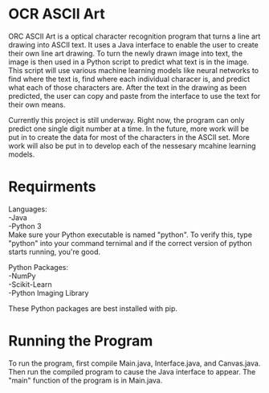 # OCR ASCII Art

ORC ASCII Art is a optical character recognition program that turns a line art drawing into ASCII text. It uses a Java interface to enable the user to create their own line art drawing. To turn the newly drawn image into text, the image is then used in a Python script to predict what text is in the image. This script will use various machine learning models like neural networks to find where the text is, find where each individual characer is, and predict what each of those characters are. After the text in the drawing as been predicted, the user can copy and paste from the interface to use the text for their own means.

Currently this project is still underway. Right now, the program can only predict one single digit number at a time. In the future, more work will be put in to create the data for most of the characters in the ASCII set. More work will also be put in to develop each of the nessesary mcahine learning models.

# Requirments
Languages:  
-Java  
-Python 3  
  Make sure your Python executable is named "python". To verify this, type "python" into your command ternimal and if the correct version   of python starts running, you're good.
  
Python Packages:  
-NumPy  
-Scikit-Learn  
-Python Imaging Library  

These Python packages are best installed with pip.

# Running the Program
To run the program, first compile Main.java, Interface.java, and Canvas.java. Then run the compiled program to cause the Java interface to appear. The "main" function of the program is in Main.java.
